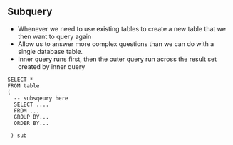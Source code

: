 ## Subquery
- Whenever we need to use existing tables to create a new table that we then want to query again
- Allow us to answer more complex questions than we can do with a single database table.
- Inner query runs first, then the outer query run across the result set created by inner query

```
SELECT *
FROM table
(
  -- subsqeury here
  SELECT ....
  FROM ...
  GROUP BY...
  ORDER BY... 
  
 ) sub
```
